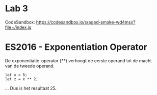 # Lab 3

CodeSandbox: https://codesandbox.io/s/aged-smoke-wd4msx?file=/index.js

# ES2016 - Exponentiation Operator

De exponentiatie-operator (**) verhoogt de eerste operand tot de macht van de tweede operand.

```
let x = 5;
let z = x ** 2;
```

... Dus is het resultaat 25.
